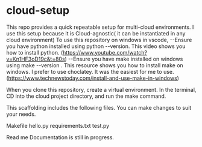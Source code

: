 # cloud-setup
This repo provides a quick repeatable setup for multi-cloud environments.
I use this setup because it is Cloud-agnostic( it can be instantiated in any cloud environment)
To use this repository on windows in vscode,
--Ensure you have python installed using python --version. This video shows you how to install python. (https://www.youtube.com/watch?v=Kn1HF3oD19c&t=80s)
--Ensure you have make installed on windows using make --version . This resource shows you how to install make on windows. I prefer to use choclatey. It was the easiest for me to use. (https://www.technewstoday.com/install-and-use-make-in-windows)

When you clone this repository, create a virtual environment. In the terminal, CD into the cloud project directory, and run the make command. 


This scaffolding includes the following files. You can make changes to suit your needs.

Makefile
hello.py
requirements.txt
test.py

Read me Documentation is still in progress.
